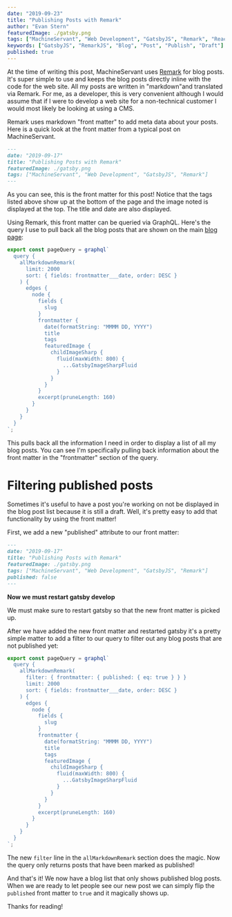 ```yaml
---
date: "2019-09-23"
title: "Publishing Posts with Remark"
author: "Evan Stern"
featuredImage: ./gatsby.png
tags: ["MachineServant", "Web Development", "GatsbyJS", "Remark", "React"]
keywords: ["GatsbyJS", "RemarkJS", "Blog", "Post", "Publish", "Draft"]
published: true 
---
```


At the time of writing this post, MachineServant uses
[Remark](https://www.gatsbyjs.org/packages/gatsby-transformer-remark/) for
blog posts. It's super simple to use and keeps the blog posts directly inline
with the code for the web site. All my posts are written in "markdown"and
translated via Remark. For me, as a developer, this is very convenient
although I would assume that if I were to develop a web site for a
non-technical customer I would most likely be looking at using a CMS.

Remark uses markdown "front matter" to add meta data about your posts. Here
is a quick look at the front matter from a typical post on MachineServant.

```markdown
---
date: "2019-09-17"
title: "Publishing Posts with Remark"
featuredImage: ./gatsby.png
tags: ["MachineServant", "Web Development", "GatsbyJS", "Remark"]
---
```

As you can see, this is the front matter for this post! Notice that the tags
listed above show up at the bottom of the page and the image noted is
displayed at the top. The title and date are also displayed.

Using Remark, this front matter can be queried via GraphQL. Here's the query
I use to pull back all the blog posts that are shown on the main [blog
page](/blog):

```typescript
export const pageQuery = graphql`
  query {
    allMarkdownRemark(
      limit: 2000
      sort: { fields: frontmatter___date, order: DESC }
    ) {
      edges {
        node {
          fields {
            slug
          }
          frontmatter {
            date(formatString: "MMMM DD, YYYY")
            title
            tags
            featuredImage {
              childImageSharp {
                fluid(maxWidth: 800) {
                  ...GatsbyImageSharpFluid
                }
              }
            }
          }
          excerpt(pruneLength: 160)
        }
      }
    }
  }
`;
```

This pulls back all the information I need in order to display a list of all
my blog posts. You can see I'm specifically pulling back information about
the front matter in the "frontmatter" section of the query.

# Filtering published posts

Sometimes it's useful to have a post you're working on not be displayed in
the blog post list because it is still a draft. Well, it's pretty easy to add
that functionality by using the front matter!

First, we add a new "published" attribute to our front matter:

```markdown
---
date: "2019-09-17"
title: "Publishing Posts with Remark"
featuredImage: ./gatsby.png
tags: ["MachineServant", "Web Development", "GatsbyJS", "Remark"]
published: false
---
```

**Now we must restart gatsby develop**

We must make sure to restart gatsby so that the new front matter is picked up.

After we have added the new front matter and restarted gatsby it's a pretty
simple matter to add a filter to our query to filter out any blog posts that
are not published yet:

```typescript
export const pageQuery = graphql`
  query {
    allMarkdownRemark(
      filter: { frontmatter: { published: { eq: true } } }
      limit: 2000
      sort: { fields: frontmatter___date, order: DESC }
    ) {
      edges {
        node {
          fields {
            slug
          }
          frontmatter {
            date(formatString: "MMMM DD, YYYY")
            title
            tags
            featuredImage {
              childImageSharp {
                fluid(maxWidth: 800) {
                  ...GatsbyImageSharpFluid
                }
              }
            }
          }
          excerpt(pruneLength: 160)
        }
      }
    }
  }
`;
```

The new `filter` line in the `allMarkdownRemark` section does the magic. Now
the query only returns posts that have been marked as published!

And that's it! We now have a blog list that only shows published blog posts.
When we are ready to let people see our new post we can simply flip the
`published` front matter to `true` and it magically shows up.

Thanks for reading!